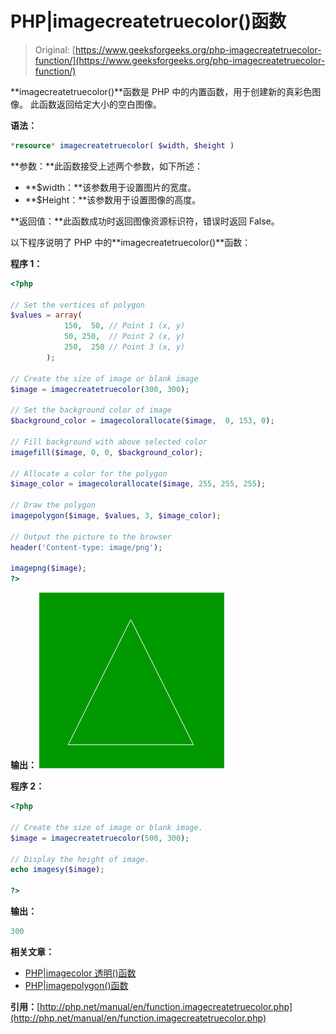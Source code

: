 # PHP|imagecreatetruecolor()函数

> Original: [https://www.geeksforgeeks.org/php-imagecreatetruecolor-function/](https://www.geeksforgeeks.org/php-imagecreatetruecolor-function/)

**imagecreatetruecolor()**函数是 PHP 中的内置函数，用于创建新的真彩色图像。 此函数返回给定大小的空白图像。

**语法：**

```php
*resource* imagecreatetruecolor( $width, $height )
```

**参数：**此函数接受上述两个参数，如下所述：

*   **$width：**该参数用于设置图片的宽度。
*   **$Height：**该参数用于设置图像的高度。

**返回值：**此函数成功时返回图像资源标识符，错误时返回 False。

以下程序说明了 PHP 中的**imagecreatetruecolor()**函数：

**程序 1：**

```php
<?php

// Set the vertices of polygon
$values = array(
            150,  50, // Point 1 (x, y)
            50, 250,  // Point 2 (x, y)
            250,  250 // Point 3 (x, y)
        );

// Create the size of image or blank image
$image = imagecreatetruecolor(300, 300);

// Set the background color of image
$background_color = imagecolorallocate($image,  0, 153, 0);

// Fill background with above selected color
imagefill($image, 0, 0, $background_color);

// Allocate a color for the polygon
$image_color = imagecolorallocate($image, 255, 255, 255);

// Draw the polygon
imagepolygon($image, $values, 3, $image_color);

// Output the picture to the browser
header('Content-type: image/png');

imagepng($image);
?>
```

**输出：**
![image](img/736667ba2630060a6b7390c49c334367.png)

**程序 2：**

```php
<?php

// Create the size of image or blank image.
$image = imagecreatetruecolor(500, 300);

// Display the height of image.
echo imagesy($image);

?>
```

**输出：**

```php
300
```

**相关文章：**

*   [PHP|imagecolor 透明()函数](https://www.geeksforgeeks.org/php-imagecolortransparent-function/)
*   [PHP|imagepolygon()函数](https://www.geeksforgeeks.org/php-imagepolygon-function/)

**引用：**[http://php.net/manual/en/function.imagecreatetruecolor.php](http://php.net/manual/en/function.imagecreatetruecolor.php)